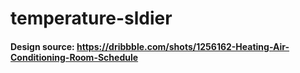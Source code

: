 # temperature-sldier
#### Design source: https://dribbble.com/shots/1256162-Heating-Air-Conditioning-Room-Schedule
